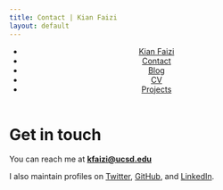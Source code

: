 ```yaml
---
title: Contact | Kian Faizi
layout: default
---
```

<header>
    <nav>
        <ul>
            <li><a href="/" title="home">Kian Faizi</a></li>
            <li><a href="/contact.html" title="contact" class="active">Contact</a></li>
            <li><a href="/blog.html" title="blog">Blog</a></li>
            <li><a href="/cv.html" title="cv">CV</a></li>
            <li><a href="/projects.html" title="projects">Projects</a></li>
        </ul>
    </nav>
</header>

# Get in touch

You can reach me at <b>kfaizi@ucsd.edu</b>

I also maintain profiles on [Twitter], [GitHub], and [LinkedIn].


[Twitter]: https://www.twitter.com/kianfaizi/ "@kianfaizi"
[GitHub]: https://www.github.com/kfaizi/ "@kfaizi"
[LinkedIn]: https://www.linkedin.com/in/kian-faizi/ "Kian Faizi"

